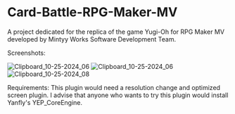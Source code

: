 # Card-Battle-RPG-Maker-MV
A project dedicated for the replica of the game Yugi-Oh for RPG Maker MV developed by Mintyy Works Software Development Team.

Screenshots:

![Clipboard_10-25-2024_06](https://github.com/user-attachments/assets/3332e793-9477-4ff5-bedb-27fd40a3f1e9)
![Clipboard_10-25-2024_06](https://github.com/user-attachments/assets/e19e0663-14dc-4e2f-854b-92a4ea868623)
![Clipboard_10-25-2024_08](https://github.com/user-attachments/assets/8018f1f2-d9c8-4802-b039-db9315ad9b71)




Requirements:
This plugin would need a resolution change and optimized screen plugin. I advise that anyone who wants to try this plugin would install Yanfly's YEP_CoreEngine.
